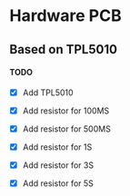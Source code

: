 # Hardware PCB

## Based on TPL5010

#### TODO 
- [X] Add TPL5010
- [X] Add resistor for 100MS
- [X] Add resistor for 500MS
- [X] Add resistor for 1S
- [X] Add resistor for 3S
- [X] Add resistor for 5S

